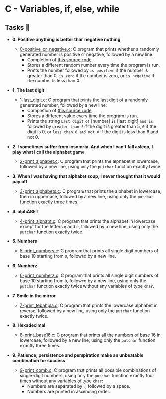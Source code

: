 # C - Variables, if, else, while

## Tasks :page_with_curl:

* **0. Positive anything is better than negative nothing**
  * [0-positive_or_negative.c](./0-positive_or_negative.c): C program that prints whether
  a randomly generated number is positive or negative, followed by a new line:
    * Completion of [this source code](https://github.com/holbertonschool/0x01.c/blob/master/0-positive_or_negative_c).
    * Stores a different random number every time the program is run.
    * Prints the number followed by `is positive` if the number is greater than 0, `is zero` if the number is zero, or `is negative` if the number is less than 0.

* **1. The last digit**
  * [1-last_digit.c](./1-last_digit.c): C program that prints the last digit of a
  randomly generated number, followed by a new line:
    * Completion of [this source code](https://github.com/holbertonschool/0x01.c/blob/master/1-last_digit_c).
    * Stores a different value every time the program is run.
    * Prints the string `Last digit of` [number] `is` [last_digit] `and is` followed
    by `greater than 5` if the digit is greater than 5, `0` if the digit is 0, or
    `less than 6 and not 0` if the digit is less than 6 and not 0.

* **2. I sometimes suffer from insomnia. And when I can't fall asleep, I play what I call the alphabet game**
  * [2-print_alphabet.c](./2-print_alphabet.c): C program that prints the alphabet in
  lowercase, followed by a new line, using only the `putchar` function exactly twice.

* **3. When I was having that alphabet soup, I never thought that it would pay off**
  * [3-print_alphabets.c](./3-print_alphabets.c): C program that prints the alphabet in
  lowercase, then in uppercase, followed by a new line, using only the `putchar`
  function exactly three times.

* **4. alphABET**
  * [4-print_alphabt.c](./4-print_alphabt.c): C program that prints the alphabet in lowercase
  except for the letters `q` and `e`, followed by a new line, using only the `putchar`
  function exactly twice.

* **5. Numbers**
  * [5-print_numbers.c](./5-print_numbers.c): C program that prints all single digit numbers
  of base 10 starting from `0`, followed by a new line.

* **6. Numberz**
  * [6-print_numberz.c](./6-print_numberz.c): C program that prints all single digit numbers
  of base 10 starting from `0`, followed by a new line, using only the `putchar` function
  exactly twice without any variables of type `char`.

* **7. Smile in the mirror**
  * [7-print_tebahpla.c](./7-print_tebahpla.c): C program that prints the lowercase alphabet
  in reverse, followed by a new line, using only the `putchar` function exactly twice.

* **8. Hexadecimal**
  * [8-print_base16.c](./8-print_base16.c): C program that prints all the numbers of base
  16 in lowercase, followed by a new line, using only the `putchar` function exactly three
  times.

* **9. Patience, persistence and perspiration make an unbeatable combination for success**
  * [9-print_comb.c](./9-print_comb.c): C program that prints all possible combinations of
  single-digit numbers, using only the `putchar` function exactly four times without any
  variables of type `char`:
    * Numbers are separated by `,`, followed by a space.
    * Numbers are printed in ascending order.

